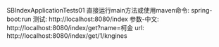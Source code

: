 SBIndexApplicationTests01
	直接运行main方法或使用maven命令: spring-boot:run
	测试:
		http://localhost:8080/index
	参数-中文:
		http://localhost:8080/index/get?name=柯金
	url:
		http://localhost:8080/index/get/1/kngines

